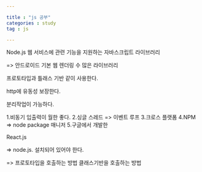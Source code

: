 ```yaml
---

title : "js 공부"
categories : study
tag : js

---
```


Node.js
웹 서비스에 관련 기능을 지원하는 자바스크립트 라이브러리

=> 안드로이드 기본 웹 렌더링 수 많은 라이브러리

프로토타입과 틀래스 기반 같이 사용한다.

http에 유동성 보장한다.

분리작업이 가능하다.

1.비동기 입출력이 월한 좋다.
2.싱글 스레드 => 이벤트 루프
3.크로스 플랫폼
4.NPM => node package 매니저
5.구글에서 개발한


React.js

=> node.js. 설치되어 있어야 한다.

=> 프로토타입을 호출하는 방법
클래스기반을 호출하는 방법
